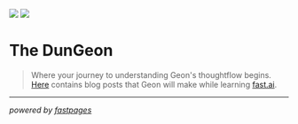 [//]: # (This template replaces README.md when someone creates a new repo with the fastpages template.)

![](https://github.com/geon-youn/DunGeon/workflows/CI/badge.svg) 
![](https://github.com/geon-youn/DunGeon/workflows/GH-Pages%20Status/badge.svg) 

# The DunGeon

> Where your journey to understanding Geon's thoughtflow begins. [Here](https://geon-youn.github.io/DunGeon/) contains blog posts that Geon will make while learning [fast.ai](fast.ai). 

---

_powered by [fastpages](https://github.com/fastai/fastpages)_
